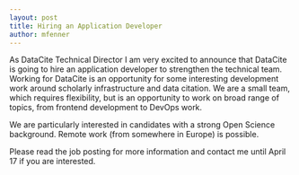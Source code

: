 ```yaml
---
layout: post
title: Hiring an Application Developer
author: mfenner
---
```


As DataCite Technical Director I am very excited to announce that DataCite is going to hire an application developer to strengthen the technical team. Working for DataCite is an opportunity for some interesting development work around scholarly infrastructure and data citation. We are a small team, which requires flexibility, but is an opportunity to work on broad range of topics, from frontend development to DevOps work.

We are particularly interested in candidates with a strong Open Science background. Remote work (from somewhere in Europe) is possible.

Please read the job posting for more information and contact me until April 17 if you are interested.

